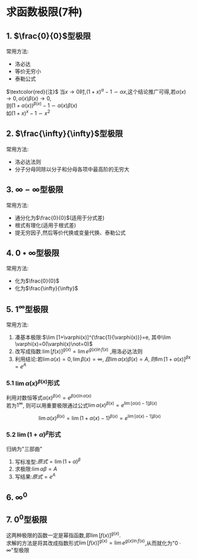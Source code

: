 # 求函数极限(7种)

## 1. $\frac{0}{0}$型极限

常用方法:

- 洛必达
- 等价无穷小
- 泰勒公式

$\textcolor{red}{注}$ 当$x\to 0$时,$(1+x)^\alpha -1 \backsim \alpha x$,这个结论推广可得,若$\alpha(x)\to 0, \alpha(x)\beta(x)\to 0$,\
则$(1+\alpha(x))^{\beta(x)} -1 \backsim \alpha(x)\beta(x)$ \
如$(1+x)^x -1 \backsim x^2$

## 2. $\frac{\infty}{\infty}$型极限

常用方法:

- 洛必达法则
- 分子分母同除以分子和分母各项中最高阶的无穷大

## 3. $\infty-\infty$型极限

常用方法:

- 通分化为$\frac{0}{0}$(适用于分式差)
- 根式有理化(适用于根式差)
- 提无穷因子,然后等价代换或变量代换、泰勒公式

## 4. $0•\infty$型极限

常用方法:

- 化为$\frac{0}{0}$
- 化为$\frac{\infty}{\infty}$

## 5. $1^\infty$型极限

常用方法:

1. 凑基本极限:$\lim [1+\varphi(x)]^{\frac{1}{\varphi(x)}}=e, 其中\lim \varphi(x)=0(\varphi(x)\not=0)$
2. 改写成指数:$\lim [f(x)]^{g(x)}=\lim e^{g(x)\ln f(x)}$ ,用洛必达法则
3. 利用结论:若$\lim \alpha(x)=0, \lim \beta(x)=\infty, 且\lim \alpha(x)\beta(x)=A, 则\lim[1+\alpha(x)]^{\beta{x}}=e^A$

### 5.1 $\lim \alpha(x)^{\beta(x)}$形式

利用对数恒等式$\alpha(x)^{\beta(x)}=e^{\beta(x) \ln \alpha(x)}$<BR>
若为$1^ \infty$, 则可以用重要极限通过公式$\lim \alpha(x)^{\beta(x)}= e^{\lim[\alpha(x)-1]\beta(x)}$

$$
\lim \alpha(x)^{\beta(x)}= \lim (1+\alpha(x) -1)^{\beta(x)}=e^{\lim[\alpha(x)-1]\beta(x)}
$$

### 5.2 $\lim(1+\alpha)^\beta$形式

归纳为"三部曲"

1. 写标准型:$原式=\lim(1+\alpha)^\beta$
2. 求极限:$\lim \alpha\beta=A$
3. 写结果:$原式=e^A$

## 6. $\infty^0$

## 7. $0^0$型极限

这两种极限的函数一定是幂指函数,即$\lim [f(x)]^{g(x)}$.<BR>
求解的方法是将其改成指数形式$\lim[f(x)]^{g(x)}=\lim e^{g(x)\ln f(x)}$,从而就化为"$0\cdot\infty$"型极限
